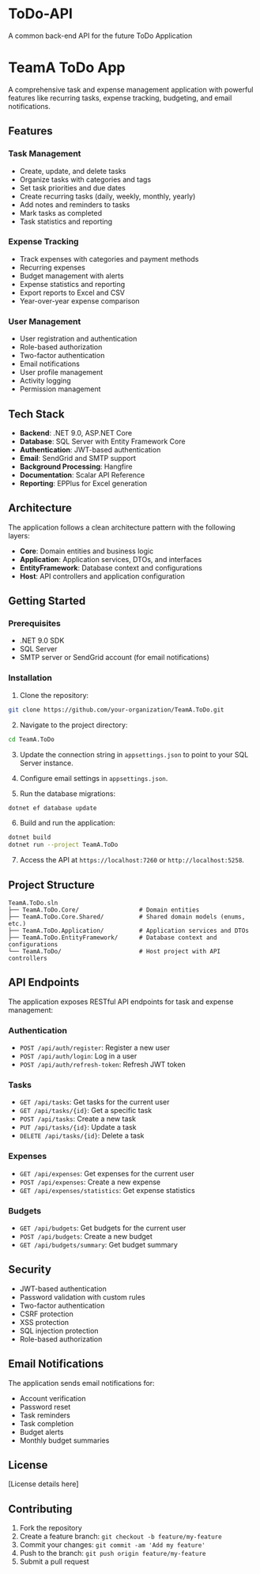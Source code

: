 # ToDo-API
A common back-end API for the future ToDo Application
# TeamA ToDo App

A comprehensive task and expense management application with powerful features like recurring tasks, expense tracking, budgeting, and email notifications.

## Features

### Task Management
- Create, update, and delete tasks
- Organize tasks with categories and tags
- Set task priorities and due dates
- Create recurring tasks (daily, weekly, monthly, yearly)
- Add notes and reminders to tasks
- Mark tasks as completed
- Task statistics and reporting

### Expense Tracking
- Track expenses with categories and payment methods
- Recurring expenses
- Budget management with alerts
- Expense statistics and reporting
- Export reports to Excel and CSV
- Year-over-year expense comparison

### User Management
- User registration and authentication
- Role-based authorization
- Two-factor authentication
- Email notifications
- User profile management
- Activity logging
- Permission management

## Tech Stack

- **Backend**: .NET 9.0, ASP.NET Core
- **Database**: SQL Server with Entity Framework Core
- **Authentication**: JWT-based authentication
- **Email**: SendGrid and SMTP support
- **Background Processing**: Hangfire
- **Documentation**: Scalar API Reference
- **Reporting**: EPPlus for Excel generation

## Architecture

The application follows a clean architecture pattern with the following layers:

- **Core**: Domain entities and business logic
- **Application**: Application services, DTOs, and interfaces
- **EntityFramework**: Database context and configurations
- **Host**: API controllers and application configuration

## Getting Started

### Prerequisites

- .NET 9.0 SDK
- SQL Server
- SMTP server or SendGrid account (for email notifications)

### Installation

1. Clone the repository:
```bash
git clone https://github.com/your-organization/TeamA.ToDo.git
```

2. Navigate to the project directory:
```bash
cd TeamA.ToDo
```

3. Update the connection string in `appsettings.json` to point to your SQL Server instance.

4. Configure email settings in `appsettings.json`.

5. Run the database migrations:
```bash
dotnet ef database update
```

6. Build and run the application:
```bash
dotnet build
dotnet run --project TeamA.ToDo
```

7. Access the API at `https://localhost:7260` or `http://localhost:5258`.

## Project Structure

```
TeamA.ToDo.sln
├── TeamA.ToDo.Core/                 # Domain entities
├── TeamA.ToDo.Core.Shared/          # Shared domain models (enums, etc.)
├── TeamA.ToDo.Application/          # Application services and DTOs
├── TeamA.ToDo.EntityFramework/      # Database context and configurations
└── TeamA.ToDo/                      # Host project with API controllers
```

## API Endpoints

The application exposes RESTful API endpoints for task and expense management:

### Authentication
- `POST /api/auth/register`: Register a new user
- `POST /api/auth/login`: Log in a user
- `POST /api/auth/refresh-token`: Refresh JWT token

### Tasks
- `GET /api/tasks`: Get tasks for the current user
- `GET /api/tasks/{id}`: Get a specific task
- `POST /api/tasks`: Create a new task
- `PUT /api/tasks/{id}`: Update a task
- `DELETE /api/tasks/{id}`: Delete a task

### Expenses
- `GET /api/expenses`: Get expenses for the current user
- `POST /api/expenses`: Create a new expense
- `GET /api/expenses/statistics`: Get expense statistics

### Budgets
- `GET /api/budgets`: Get budgets for the current user
- `POST /api/budgets`: Create a new budget
- `GET /api/budgets/summary`: Get budget summary

## Security

- JWT-based authentication
- Password validation with custom rules
- Two-factor authentication
- CSRF protection
- XSS protection
- SQL injection protection
- Role-based authorization

## Email Notifications

The application sends email notifications for:
- Account verification
- Password reset
- Task reminders
- Task completion
- Budget alerts
- Monthly budget summaries

## License

[License details here]

## Contributing

1. Fork the repository
2. Create a feature branch: `git checkout -b feature/my-feature`
3. Commit your changes: `git commit -am 'Add my feature'`
4. Push to the branch: `git push origin feature/my-feature`
5. Submit a pull request
